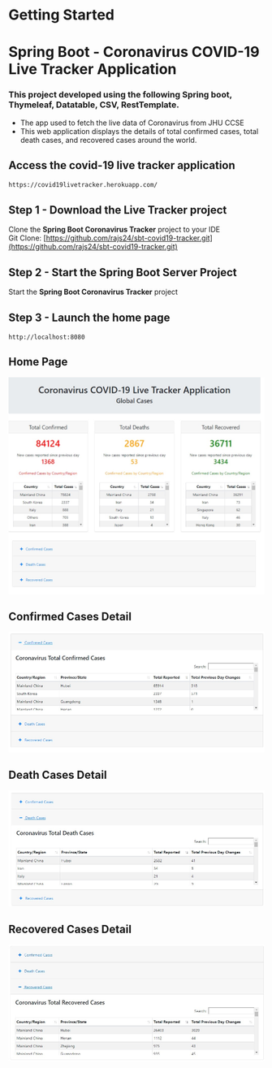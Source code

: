 # Getting Started
# Spring Boot - Coronavirus COVID-19 Live Tracker Application
### This project developed using the following Spring boot, Thymeleaf, Datatable, CSV, RestTemplate. 
* The app used to fetch the live data of Coronavirus from JHU CCSE
* This web application displays the details of total confirmed cases, total death cases, and recovered cases around the world.

## Access the covid-19 live tracker application
```
https://covid19livetracker.herokuapp.com/
```

## Step 1 - Download the Live Tracker project

Clone the **Spring Boot Coronavirus Tracker** project to your IDE  
Git Clone: [https://github.com/rajs24/sbt-covid19-tracker.git](https://github.com/rajs24/sbt-covid19-tracker.git)  

## Step 2 - Start the Spring Boot Server Project
Start the **Spring Boot Coronavirus Tracker** project


## Step 3 - Launch the home page
```
http://localhost:8080
```
## Home Page 
![covid home page 1](https://github.com/rajs24/sbt-cloud-config/blob/master/images/sbt-covid-home-page-01.jpg)

## Confirmed Cases Detail
![covid section 1](https://github.com/rajs24/sbt-cloud-config/blob/master/images/sbt-covid-home-page-02.jpg)

## Death Cases Detail 
![covid section 2](https://github.com/rajs24/sbt-cloud-config/blob/master/images/sbt-covid-home-page-03.jpg)

## Recovered Cases Detail
![covid section 3](https://github.com/rajs24/sbt-cloud-config/blob/master/images/sbt-covid-home-page-04.jpg)
